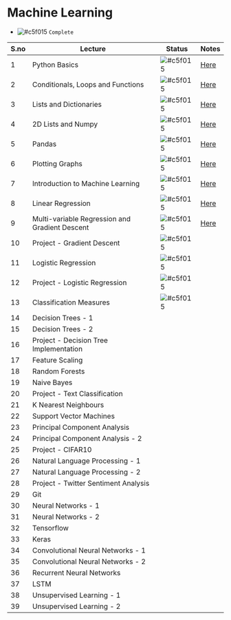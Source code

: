 # Machine Learning

- ![#c5f015](https://placehold.it/15/c5f015/000000?text=+) `Complete`

|S.no| Lecture | Status| Notes|
|----|---------|-------| ---- |
|1|Python Basics|![#c5f015](https://placehold.it/15/c5f015/000000?text=+)|[Here](/Module-01-Python-Basics/Module-1-Class-Notes.pdf)|
|2|Conditionals, Loops and Functions|![#c5f015](https://placehold.it/15/c5f015/000000?text=+)|[Here](/Module-02-Conditionals-Loops-and-Functions/Module-2-Class-Notes.pdf)|
|3|Lists and Dictionaries|![#c5f015](https://placehold.it/15/c5f015/000000?text=+)|[Here](/Module-03-Lists-and-Dictionaries/Module-3-Class-Notes.pdf)|
|4|2D Lists and Numpy|![#c5f015](https://placehold.it/15/c5f015/000000?text=+)|[Here](/Module-04-2DLists-and-Numpy/Module-4-Class-Notes.pdf)|
|5|Pandas|![#c5f015](https://placehold.it/15/c5f015/000000?text=+)|[Here](/Module-05-Pandas/Module-5-Class-Notes.pdf)|
|6|Plotting Graphs|![#c5f015](https://placehold.it/15/c5f015/000000?text=+)|[Here](/Module-06-Plotting-Graphs/Module-6-Class-Notes.pdf)|
|7|Introduction to Machine Learning|![#c5f015](https://placehold.it/15/c5f015/000000?text=+)|[Here](/Module-07-Introduction-to-Machine-Learning/Module-7-Class-Notes-Theory.pdf)|
|8|Linear Regression|![#c5f015](https://placehold.it/15/c5f015/000000?text=+)|[Here](/Module-08-Linear-Regression/Module-8-Linear-Regression-Theory.pdf)|
|9|Multi-variable Regression and Gradient Descent|![#c5f015](https://placehold.it/15/c5f015/000000?text=+)|[Here](/Module-09-Multivariate-Regression-and-Gradient-Descent/Lecture-9-Multivariate-Regression-and-Gradient-Descent-Theory.pdf)|
|10|Project - Gradient Descent|![#c5f015](https://placehold.it/15/c5f015/000000?text=+)||
|11|Logistic Regression|![#c5f015](https://placehold.it/15/c5f015/000000?text=+)|
|12|Project - Logistic Regression|![#c5f015](https://placehold.it/15/c5f015/000000?text=+)||
|13|Classification Measures|![#c5f015](https://placehold.it/15/c5f015/000000?text=+)||
|14|Decision Trees - 1||
|15|Decision Trees - 2||
|16|Project - Decision Tree Implementation||
|17|Feature Scaling||
|18|Random Forests||
|19|Naive Bayes||
|20|Project - Text Classification||
|21|K Nearest Neighbours||
|22|Support Vector Machines||
|23|Principal Component Analysis||
|24|Principal Component Analysis - 2||
|25|Project - CIFAR10||
|26|Natural Language Processing - 1||
|27|Natural Language Processing - 2||
|28|Project - Twitter Sentiment Analysis||
|29|Git||
|30|Neural Networks - 1||
|31|Neural Networks - 2||
|32|Tensorflow||
|33|Keras||
|34|Convolutional Neural Networks - 1||
|35|Convolutional Neural Networks - 2||
|36|Recurrent Neural Networks||
|37|LSTM||
|38|Unsupervised Learning - 1||
|39|Unsupervised Learning - 2||
